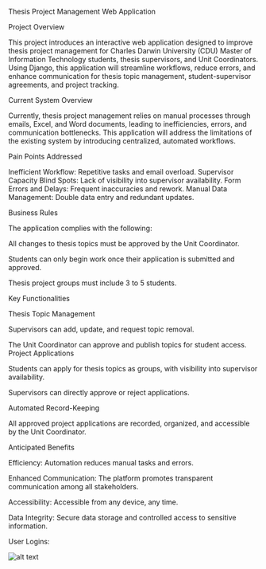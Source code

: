 Thesis Project Management Web Application

Project Overview

This project introduces an interactive web application designed to improve thesis project management for Charles Darwin University (CDU) Master of Information Technology students, thesis supervisors, and Unit Coordinators. Using Django, this application will streamline workflows, reduce errors, and enhance communication for thesis topic management, student-supervisor agreements, and project tracking.

Current System Overview

Currently, thesis project management relies on manual processes through emails, Excel, and Word documents, leading to inefficiencies, errors, and communication bottlenecks. This application will address the limitations of the existing system by introducing centralized, automated workflows.

Pain Points Addressed

Inefficient Workflow: Repetitive tasks and email overload.
Supervisor Capacity Blind Spots: Lack of visibility into supervisor availability.
Form Errors and Delays: Frequent inaccuracies and rework.
Manual Data Management: Double data entry and redundant updates.

Business Rules

The application complies with the following:

All changes to thesis topics must be approved by the Unit Coordinator.

Students can only begin work once their application is submitted and approved.

Thesis project groups must include 3 to 5 students.


Key Functionalities

Thesis Topic Management

Supervisors can add, update, and request topic removal.

The Unit Coordinator can approve and publish topics for student access.
Project Applications

Students can apply for thesis topics as groups, with visibility into supervisor availability.

Supervisors can directly approve or reject applications.

Automated Record-Keeping

All approved project applications are recorded, organized, and accessible by the Unit Coordinator.


Anticipated Benefits

Efficiency: Automation reduces manual tasks and errors.

Enhanced Communication: The platform promotes transparent communication among all stakeholders.

Accessibility: Accessible from any device, any time.

Data Integrity: Secure data storage and controlled access to sensitive information.

User Logins:

![alt text](https://github.com/user-attachments/assets/77279803-bc39-48e4-a947-19223f2909b3)
